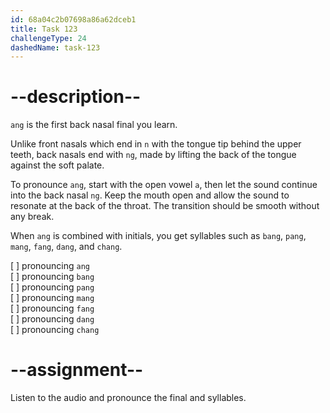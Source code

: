```yaml
---
id: 68a04c2b07698a86a62dceb1
title: Task 123
challengeType: 24
dashedName: task-123
---
```


<!--SPEAKING-->

<!-- (Audio) A: ang, bang, pang, mang, fang, dang, lang -->

# --description--

`ang` is the first back nasal final you learn.

Unlike front nasals which end in `n` with the tongue tip behind the upper teeth, back nasals end with `ng`, made by lifting the back of the tongue against the soft palate.

To pronounce `ang`, start with the open vowel `a`, then let the sound continue into the back nasal `ng`. Keep the mouth open and allow the sound to resonate at the back of the throat. The transition should be smooth without any break.

When `ang` is combined with initials, you get syllables such as `bang`, `pang`, `mang`, `fang`, `dang`, and `chang`.

[ ] pronouncing `ang`  
[ ] pronouncing `bang`  
[ ] pronouncing `pang`  
[ ] pronouncing `mang`  
[ ] pronouncing `fang`  
[ ] pronouncing `dang`  
[ ] pronouncing `chang`

# --assignment--

Listen to the audio and pronounce the final and syllables.
